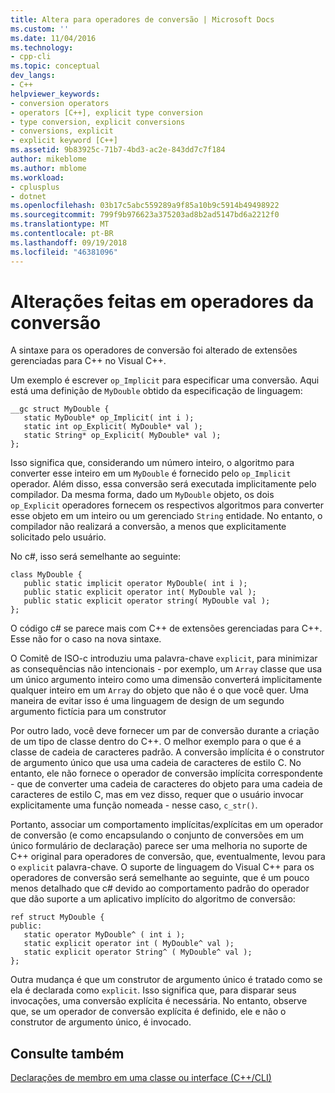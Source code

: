 ```yaml
---
title: Altera para operadores de conversão | Microsoft Docs
ms.custom: ''
ms.date: 11/04/2016
ms.technology:
- cpp-cli
ms.topic: conceptual
dev_langs:
- C++
helpviewer_keywords:
- conversion operators
- operators [C++], explicit type conversion
- type conversion, explicit conversions
- conversions, explicit
- explicit keyword [C++]
ms.assetid: 9b83925c-71b7-4bd3-ac2e-843dd7c7f184
author: mikeblome
ms.author: mblome
ms.workload:
- cplusplus
- dotnet
ms.openlocfilehash: 03b17c5abc559289a9f85a10b9c5914b49498922
ms.sourcegitcommit: 799f9b976623a375203ad8b2ad5147bd6a2212f0
ms.translationtype: MT
ms.contentlocale: pt-BR
ms.lasthandoff: 09/19/2018
ms.locfileid: "46381096"
---
```

# <a name="changes-to-conversion-operators"></a>Alterações feitas em operadores da conversão

A sintaxe para os operadores de conversão foi alterado de extensões gerenciadas para C++ no Visual C++.

Um exemplo é escrever `op_Implicit` para especificar uma conversão. Aqui está uma definição de `MyDouble` obtido da especificação de linguagem:

```
__gc struct MyDouble {
   static MyDouble* op_Implicit( int i );
   static int op_Explicit( MyDouble* val );
   static String* op_Explicit( MyDouble* val );
};
```

Isso significa que, considerando um número inteiro, o algoritmo para converter esse inteiro em um `MyDouble` é fornecido pelo `op_Implicit` operador. Além disso, essa conversão será executada implicitamente pelo compilador. Da mesma forma, dado um `MyDouble` objeto, os dois `op_Explicit` operadores fornecem os respectivos algoritmos para converter esse objeto em um inteiro ou um gerenciado `String` entidade. No entanto, o compilador não realizará a conversão, a menos que explicitamente solicitado pelo usuário.

No c#, isso será semelhante ao seguinte:

```
class MyDouble {
   public static implicit operator MyDouble( int i );
   public static explicit operator int( MyDouble val );
   public static explicit operator string( MyDouble val );
};
```

O código c# se parece mais com C++ de extensões gerenciadas para C++. Esse não for o caso na nova sintaxe.

O Comitê de ISO-c introduziu uma palavra-chave `explicit`, para minimizar as consequências não intencionais - por exemplo, um `Array` classe que usa um único argumento inteiro como uma dimensão converterá implicitamente qualquer inteiro em um `Array` do objeto que não é o que você quer. Uma maneira de evitar isso é uma linguagem de design de um segundo argumento fictícia para um construtor

Por outro lado, você deve fornecer um par de conversão durante a criação de um tipo de classe dentro do C++. O melhor exemplo para o que é a classe de cadeia de caracteres padrão. A conversão implícita é o construtor de argumento único que usa uma cadeia de caracteres de estilo C. No entanto, ele não fornece o operador de conversão implícita correspondente - que de converter uma cadeia de caracteres do objeto para uma cadeia de caracteres de estilo C, mas em vez disso, requer que o usuário invocar explicitamente uma função nomeada - nesse caso, `c_str()`.

Portanto, associar um comportamento implícitas/explícitas em um operador de conversão (e como encapsulando o conjunto de conversões em um único formulário de declaração) parece ser uma melhoria no suporte de C++ original para operadores de conversão, que, eventualmente, levou para o `explicit` palavra-chave. O suporte de linguagem do Visual C++ para os operadores de conversão será semelhante ao seguinte, que é um pouco menos detalhado que c# devido ao comportamento padrão do operador que dão suporte a um aplicativo implícito do algoritmo de conversão:

```
ref struct MyDouble {
public:
   static operator MyDouble^ ( int i );
   static explicit operator int ( MyDouble^ val );
   static explicit operator String^ ( MyDouble^ val );
};
```

Outra mudança é que um construtor de argumento único é tratado como se ela é declarada como `explicit`. Isso significa que, para disparar seus invocações, uma conversão explícita é necessária. No entanto, observe que, se um operador de conversão explícita é definido, ele e não o construtor de argumento único, é invocado.

## <a name="see-also"></a>Consulte também

[Declarações de membro em uma classe ou interface (C++/CLI)](../dotnet/member-declarations-within-a-class-or-interface-cpp-cli.md)